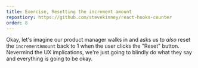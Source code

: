 ```yaml
---
title: Exercise, Resetting the increment amount
repostiory: https://github.com/stevekinney/react-hooks-counter
order: 8
---
```


Okay, let's imagine our product manager walks in and asks us to _also_ reset the `incrementAmount` back to 1 when the user clicks the "Reset" button. Nevermind the UX implications, we're just going to blindly do what they say and everything is going to be okay.

